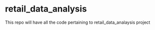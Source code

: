 # retail_data_analysis
This repo will have all the code pertaining to retail_data_analaysis project
